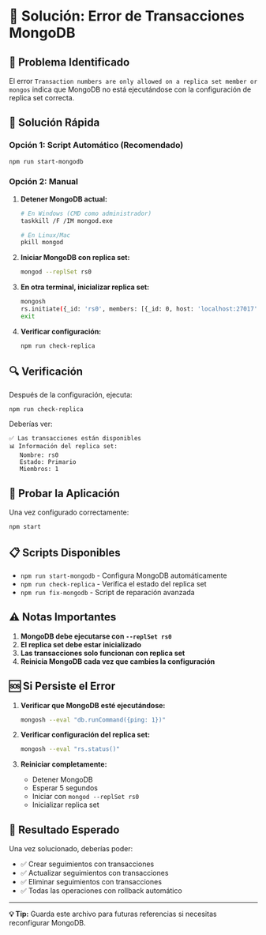 # 🔧 Solución: Error de Transacciones MongoDB

## 🚨 Problema Identificado

El error `Transaction numbers are only allowed on a replica set member or mongos` indica que MongoDB no está ejecutándose con la configuración de replica set correcta.

## 🎯 Solución Rápida

### Opción 1: Script Automático (Recomendado)
```bash
npm run start-mongodb
```

### Opción 2: Manual
1. **Detener MongoDB actual:**
   ```bash
   # En Windows (CMD como administrador)
   taskkill /F /IM mongod.exe
   
   # En Linux/Mac
   pkill mongod
   ```

2. **Iniciar MongoDB con replica set:**
   ```bash
   mongod --replSet rs0
   ```

3. **En otra terminal, inicializar replica set:**
   ```bash
   mongosh
   rs.initiate({_id: 'rs0', members: [{_id: 0, host: 'localhost:27017'}]})
   exit
   ```

4. **Verificar configuración:**
   ```bash
   npm run check-replica
   ```

## 🔍 Verificación

Después de la configuración, ejecuta:
```bash
npm run check-replica
```

Deberías ver:
```
✅ Las transacciones están disponibles
📊 Información del replica set:
   Nombre: rs0
   Estado: Primario
   Miembros: 1
```

## 🚀 Probar la Aplicación

Una vez configurado correctamente:
```bash
npm start
```

## 📋 Scripts Disponibles

- `npm run start-mongodb` - Configura MongoDB automáticamente
- `npm run check-replica` - Verifica el estado del replica set
- `npm run fix-mongodb` - Script de reparación avanzada

## ⚠️ Notas Importantes

1. **MongoDB debe ejecutarse con `--replSet rs0`**
2. **El replica set debe estar inicializado**
3. **Las transacciones solo funcionan con replica set**
4. **Reinicia MongoDB cada vez que cambies la configuración**

## 🆘 Si Persiste el Error

1. **Verificar que MongoDB esté ejecutándose:**
   ```bash
   mongosh --eval "db.runCommand({ping: 1})"
   ```

2. **Verificar configuración del replica set:**
   ```bash
   mongosh --eval "rs.status()"
   ```

3. **Reiniciar completamente:**
   - Detener MongoDB
   - Esperar 5 segundos
   - Iniciar con `mongod --replSet rs0`
   - Inicializar replica set

## 🎉 Resultado Esperado

Una vez solucionado, deberías poder:
- ✅ Crear seguimientos con transacciones
- ✅ Actualizar seguimientos con transacciones
- ✅ Eliminar seguimientos con transacciones
- ✅ Todas las operaciones con rollback automático

---

**💡 Tip:** Guarda este archivo para futuras referencias si necesitas reconfigurar MongoDB.
